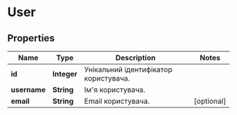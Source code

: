 

# User


## Properties

| Name | Type | Description | Notes |
|------------ | ------------- | ------------- | -------------|
|**id** | **Integer** | Унікальний ідентифікатор користувача. |  |
|**username** | **String** | Ім&#39;я користувача. |  |
|**email** | **String** | Email користувача. |  [optional] |



